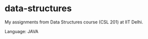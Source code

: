 # data-structures
My assignments from Data Structures course (CSL 201) at IIT Delhi.

Language: JAVA
